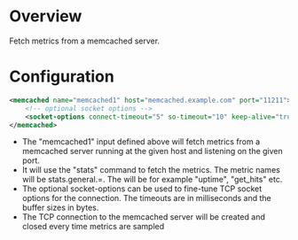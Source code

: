 Overview
========
Fetch metrics from a memcached server.

Configuration
=============
```xml
<memcached name="memcached1" host="memcached.example.com" port="11211">
    <!-- optional socket options -->
	<socket-options connect-timeout="5" so-timeout="10" keep-alive="true" send-buffer-size="16384" receive-buffer-size="32768" />
</memcached>
```

* The "memcached1" input defined above will fetch metrics from a memcached server running at the given host and listening on the given port.
* It will use the "stats" command to fetch the metrics. The metric names will be stats.general.<key>=<value>. The <key> will be for example "uptime", "get_hits" etc.
* The optional socket-options can be used to fine-tune TCP socket options for the connection. The timeouts are in milliseconds and the buffer sizes in bytes.
* The TCP connection to the memcached server will be created and closed every time metrics are sampled 
